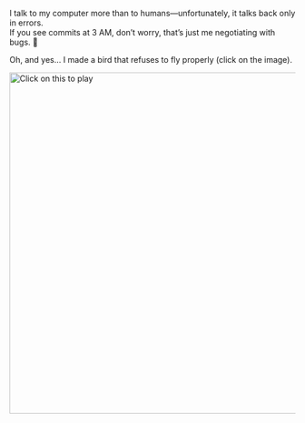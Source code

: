 I talk to my computer more than to humans—unfortunately, it talks back only in errors.  
If you see commits at 3 AM, don’t worry, that’s just me negotiating with bugs. 🐛  

Oh, and yes… I made a bird that refuses to fly properly (click on the image).  

<a href="https://abhisheknangre.github.io/flappy-birdy">
  <img src="assets/ezgif.com-video-to-gif-converter.gif" alt="Click on this to play" width="600"/>
</a>

